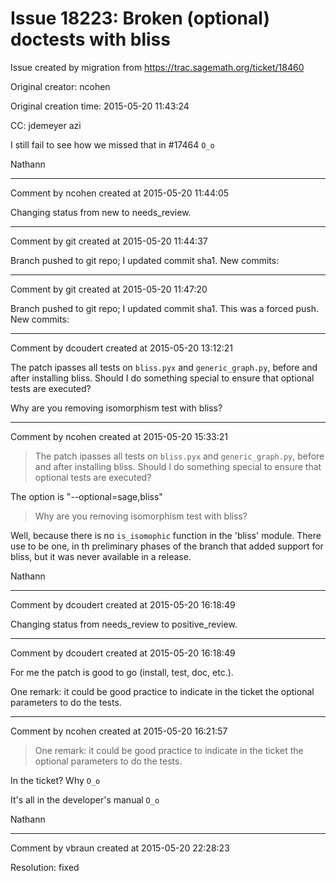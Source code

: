 # Issue 18223: Broken (optional) doctests with bliss

Issue created by migration from https://trac.sagemath.org/ticket/18460

Original creator: ncohen

Original creation time: 2015-05-20 11:43:24

CC:  jdemeyer azi

I still fail to see how we missed that in #17464 `O_o`

Nathann


---

Comment by ncohen created at 2015-05-20 11:44:05

Changing status from new to needs_review.


---

Comment by git created at 2015-05-20 11:44:37

Branch pushed to git repo; I updated commit sha1. New commits:


---

Comment by git created at 2015-05-20 11:47:20

Branch pushed to git repo; I updated commit sha1. This was a forced push. New commits:


---

Comment by dcoudert created at 2015-05-20 13:12:21

The patch ipasses all tests on `bliss.pyx` and `generic_graph.py`, before and after installing bliss.
Should I do something special to ensure that optional tests are executed?

Why are you removing isomorphism test with bliss?


---

Comment by ncohen created at 2015-05-20 15:33:21

> The patch ipasses all tests on `bliss.pyx` and `generic_graph.py`, before and after installing bliss.
> Should I do something special to ensure that optional tests are executed?

The option is "--optional=sage,bliss"

> Why are you removing isomorphism test with bliss?

Well, because there is no `is_isomophic` function in the 'bliss' module. There use to be one, in th preliminary phases of the branch that added support for bliss, but it was never available in a release.

Nathann


---

Comment by dcoudert created at 2015-05-20 16:18:49

Changing status from needs_review to positive_review.


---

Comment by dcoudert created at 2015-05-20 16:18:49

For me the patch is good to go (install, test, doc, etc.).

One remark: it could be good practice to indicate in the ticket the optional parameters to do the tests.


---

Comment by ncohen created at 2015-05-20 16:21:57

> One remark: it could be good practice to indicate in the ticket the optional parameters to do the tests. 

In the ticket? Why `O_o`

It's all in the developer's manual `O_o`

Nathann


---

Comment by vbraun created at 2015-05-20 22:28:23

Resolution: fixed
